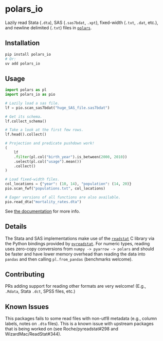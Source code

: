 # polars_io

Lazily read Stata (`.dta`), SAS (`.sas7bdat`, `.xpt`), fixed-width (`.txt`,
`.dat`, etc.), and newline delimited (`.txt`) files in
[`polars`](https://pola.rs).

## Installation

```bash
pip install polars_io
# Or:
uv add polars_io
```

## Usage

```python
import polars as pl
import polars_io as pio

# Lazily load a sas file.
lf = pio.scan_sas7bdat("huge_SAS_file.sas7bdat")

# Get its schema.
lf.collect_schema()

# Take a look at the first few rows.
lf.head().collect()

# Projection and predicate pushdown work!
(
    lf
    .filter(pl.col("birth_year").is_between(2000, 2010))
    .select(pl.col("usage").mean())
    .collect()
)

# Load fixed-width files.
col_locations = {"year": (10, 14), "population": (14, 20)}
pio.scan_fwf("populations.txt", col_locations)

# Eager versions of all functions are also available.
pio.read_dta("mortality_rates.dta")
```

See [the documentation](https://alipatti.com/polars_io) for more info.

## Details

The Stata and SAS implementations make use of the
[`readstat`](https://github.com/WizardMac/ReadStat) C library via the Python
bindings provided by [`pyreadstat`](https://github.com/Roche/pyreadstat). For
numeric types, reading uses zero-copy conversions from
`numpy -> pyarrow -> polars` and should be faster and have lower memory overhead
than reading the data into `pandas` and then calling `pl.from_pandas`
(benchmarks welcome).

## Contributing

PRs adding support for reading other formats are very welcome! (E.g., `.Rdata`,
Stata `.dct`, SPSS files, etc.)

## Known Issues

This packages fails to some read files with non-utf8 metadata (e.g., column
labels, notes on `.dta` files). This is a known issue with upstream packages
that is being worked on (see Roche/pyreadstat#298 and WizardMac/ReadStat#344).
